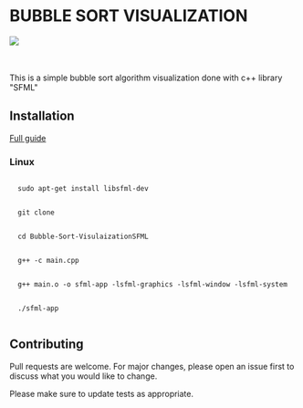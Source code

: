 
<h1>BUBBLE SORT VISUALIZATION</h1>
<div>
  <img src="https://media.giphy.com/media/PV6uAXN9WhklgKbLSv/giphy.gif" />
</div>
</br></br>
<p>This is a simple bubble sort algorithm visualization done with c++ library "SFML"</p>


## Installation
<a href ="https://www.sfml-dev.org/tutorials/2.5/">Full guide </a>
<div>
  <h3>Linux</h3>
  <code>
  sudo apt-get install libsfml-dev
  </code>
  </br>
    <code>
  git clone
  </code></br>
  <code>
  cd Bubble-Sort-VisulaizationSFML
  </code></br>
  <code>
  g++ -c main.cpp
  </code></br>
  <code>
  g++ main.o -o sfml-app -lsfml-graphics -lsfml-window -lsfml-system
  </code></br>
  <code>
  ./sfml-app
  </code>

</div>


## Contributing

Pull requests are welcome. For major changes, please open an issue first to discuss what you would like to change.

Please make sure to update tests as appropriate.
